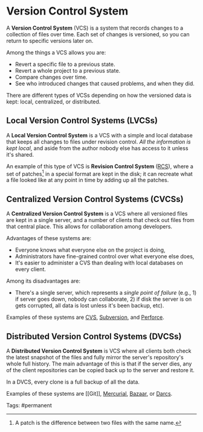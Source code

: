 # Version Control System

A **Version Control System** (VCS) is a system that records changes to a collection of files over time. Each set of changes is versioned, so you can return to specific versions later on.

 Among the things a VCS allows you are:
* Revert a specific file to a previous state.
* Revert a whole project to a previous state.
* Compare changes over time.
* See who introduced changes that caused problems, and when they did.

There are different types of VCSs depending on how the versioned data is kept: local, centralized, or distributed. 

## Local Version Control Systems (LVCSs)

A **Local Version Control System** is a VCS with a simple and local database that keeps all changes to files under revision control. *All the information is kept local*, and aside from the author nobody else has access to it unless it's shared.

An example of this type of VCS is **Revision Control System** ([RCS](https://en.wikipedia.org/wiki/Revision_Control_System)), where a set of patches[^patch] in a special format are kept in the disk; it can recreate what a file looked like at any point in time by adding up all the patches. 

## Centralized Version Control Systems (CVCSs)

A **Centralized Version Control System** is a VCS where all versioned files are kept in a single server, and a number of clients that check out files from that central place. This allows for collaboration among developers.

Advantages of these systems are:
* Everyone knows what everyone else on the project is doing,
* Administrators have fine-grained control over what everyone else does,
* It's easier to administer a CVS than dealing with local databases on every client.

Among its disadvantages are:
* There's a single server, which represents a *single point of failure* (e.g., 1) if server goes down, nobody can collaborate, 2) if disk the server is on gets corrupted, all data is lost unless it's been backup, etc).

Examples of these systems are [CVS](https://www.nongnu.org/cvs/), [Subversion](https://subversion.apache.org/), and [Perforce](https://www.perforce.com/products/helix-core). 

## Distributed Version Control Systems (DVCSs)

A **Distributed Version Control System** is VCS where all clients both check the latest snapshot of the files and fully mirror the server's repository's whole full history. The main advantage of this is that if the server dies, any of the client repositories can be copied back up to the server and restore it.

In a DVCS, every clone is a full backup of all the data. 

Examples of these systems are [[Git]], [Mercurial](https://www.mercurial-scm.org/), [Bazaar](http://bazaar.canonical.com/en/), or [Darcs](http://darcs.net/).


[^patch]: A patch is the difference between two files with the same name. 

Tags: #permanent
